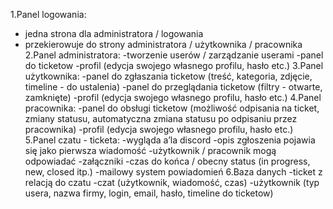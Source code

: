 1.Panel logowania:
- jedna strona dla administratora / logowania
- przekierowuje do strony administratora / użytkownika / pracownika
2.Panel administratora:
-tworzenie userów / zarządzanie userami
-panel do ticketow
-profil (edycja swojego własnego profilu, hasło etc.)
3.Panel użytkownika:
-panel do zgłaszania ticketow (treść, kategoria, zdjęcie, timeline - do ustalenia)
-panel do przeglądania ticketow (filtry - otwarte, zamknięte)
-profil (edycja swojego własnego profilu, hasło etc.)
4.Panel pracownika:
-panel do obsługi ticketow (możliwość odpisania na ticket, zmiany statusu, automatyczna
zmiana statusu po odpisaniu przez pracownika)
-profil (edycja swojego własnego profilu, hasło etc.)
5.Panel czatu - ticketa:
-wygląda a’la discord
-opis zgłoszenia pojawia się jako pierwsza wiadomość
-użytkownik / pracownik mogą odpowiadać
-załączniki
-czas do końca / obecny status (in progress, new, closed itp.)
-mailowy system powiadomień
6.Baza danych
-ticket z relacją do czatu
-czat (użytkownik, wiadomość, czas)
-użytkownik (typ usera, nazwa firmy, login, email, hasło, timeline do ticketow)
